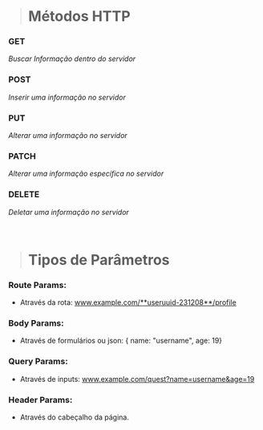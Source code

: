 > # **Métodos HTTP**

### **GET**
_Buscar Informação dentro do servidor_
### **POST**
_Inserir uma informação no servidor_
### **PUT**
_Alterar uma informação no servidor_
### **PATCH**
_Alterar uma informação específica no servidor_
### **DELETE**
_Deletar uma informação no servidor_

<br/>

> # **Tipos de Parâmetros** 
### **Route Params:**
* Através da rota: www.example.com/**useruuid-231208**/profile
### **Body Params:**
* Através de formulários ou json: { name: "username", age: 19}
### **Query Params:**
* Através de inputs: www.example.com/quest?name=username&age=19
### **Header Params:**
* Através do cabeçalho da página.